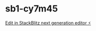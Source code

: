 # sb1-cy7m45

[Edit in StackBlitz next generation editor ⚡️](https://stackblitz.com/~/github.com/1qa2ws3ed4rf5tg6yh/sb1-cy7m45)